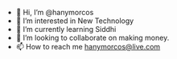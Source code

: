 - 👋 Hi, I’m @hanymorcos
- 👀 I’m interested in New Technology
- 🌱 I’m currently learning Siddhi
- 💞️ I’m looking to collaborate on making money.
- 📫 How to reach me hanymorcos@live.com

<!---
hanymorcos/hanymorcos is a ✨ special ✨ repository because its `README.md` (this file) appears on your GitHub profile.
You can click the Preview link to take a look at your changes.
--->
